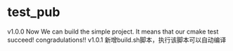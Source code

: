 # test_pub
v1.0.0 Now We can build the simple project. It means that our cmake test succeed! congradulations!!
v1.0.1 新增build.sh脚本，执行该脚本可以自动编译
